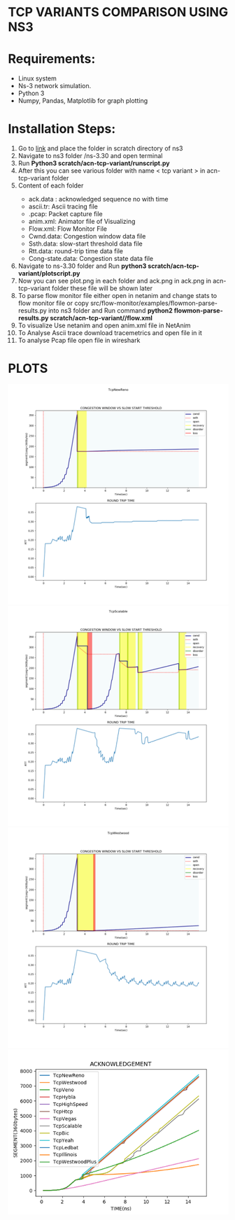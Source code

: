 # TCP VARIANTS COMPARISON USING NS3
# Requirements:
* Linux system
* Ns-3 network simulation.
* Python 3
* Numpy, Pandas, Matplotlib for graph plotting

# Installation Steps:

1. Go to [link](https://github.com/Baljotsinghchoudhary/ns3-Tcp-comparison) and place the folder in scratch directory of ns3 
2. Navigate to ns3 folder /ns-3.30 and open terminal
3. Run <strong> Python3 scratch/acn-tcp-variant/runscript.py </strong>
4. After this you can see various folder with name < tcp variant > in acn-tcp-variant folder
5. 	Content of each <tcp-variant> folder
    * ack.data : acknowledged sequence no with time
    * ascii.tr: Ascii tracing file
    * .pcap: Packet capture file
    * anim.xml: Animator file of Visualizing 
    * Flow.xml: Flow Monitor File
    * Cwnd.data: Congestion window data file
    * Ssth.data: slow-start threshold data file
    * Rtt.data: round-trip time data file
    * Cong-state.data: Congestion state data file
6. Navigate to ns-3.30 folder and Run <strong> python3 scratch/acn-tcp-variant/plotscript.py</strong>
7. Now you can see plot.png in each <tcp-variant> folder and ack.png in ack.png in acn-tcp-variant folder these file will be shown later
8. To parse flow monitor file either open in netanim and change stats to flow monitor file or copy src/flow-monitor/examples/flowmon-parse-results.py into ns3 folder and Run command <strong>python2 flowmon-parse-results.py scratch/acn-tcp-variant/<name>/flow.xml</strong>
9. To visualize Use netanim and open anim.xml file in NetAnim
10. To Analyse  Ascii trace download tracemetrics and open file in it
11. To analyse Pcap file open file in wireshark

# PLOTS
![IMG](/acn-tcp-variant/TcpNewReno/plot.png)
![IMG](/acn-tcp-variant/TcpScalable/plot.png)
![IMG](/acn-tcp-variant/TcpWestwood/plot.png)
![IMG](/acn-tcp-variant/ack-plot.png)

 


